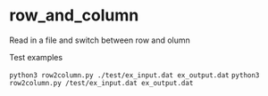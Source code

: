 # row_and_column
Read in a file and switch between row and olumn

Test examples

`python3 row2column.py ./test/ex_input.dat ex_output.dat`
`python3 row2column.py /test/ex_input.dat ex_output.dat`

